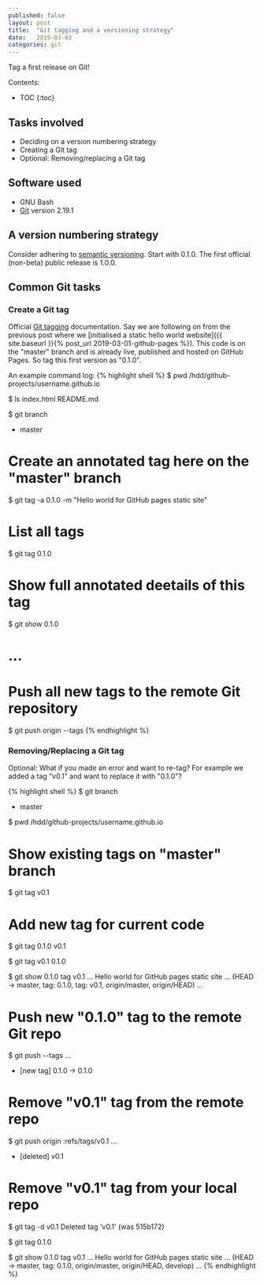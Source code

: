 ```yaml
---
published: false 
layout: post
title:  "Git tagging and a versioning strategy"
date:   2019-03-03
categories: git
---
```


Tag a first release on Git! 

Contents:
* TOC
{:toc}

## Tasks involved

- Deciding on a version numbering strategy
- Creating a Git tag
- Optional: Removing/replacing a Git tag

## Software used

- GNU Bash
- [Git](https://git-scm.com) version 2.19.1

## A version numbering strategy

Consider adhering to [semantic versioning](https://semver.org/).
Start with 0.1.0.
The first official (non-beta) public release is 1.0.0.

## Common Git tasks
### Create a Git tag

Official [Git tagging](https://git-scm.com/book/en/v2/Git-Basics-Tagging) documentation.
Say we are following on from the previous post where we [initialised a static hello world website]({{ site.baseurl }}{% post_url 2019-03-01-github-pages %}). 
This code is on the "master" branch and is already live, published and hosted on GitHub Pages.
So tag this first version as "0.1.0".

An example command log: 
{% highlight shell %}
$ pwd
/hdd/github-projects/username.github.io

$ ls
index.html  README.md

$ git branch
* master

# Create an annotated tag here on the "master" branch
$ git tag -a 0.1.0 -m "Hello world for GitHub pages static site"

# List all tags
$ git tag
0.1.0

# Show full annotated deetails of this tag
$ git show 0.1.0
# ...

# Push all new tags to the remote Git repository
$ git push origin --tags
{% endhighlight %}

### Removing/Replacing a Git tag

Optional: What if you made an error and want to re-tag? For example we added a tag "v0.1" and want to replace it with "0.1.0"?

{% highlight shell %}
$ git branch
* master

$ pwd
/hdd/github-projects/username.github.io

# Show existing tags on "master" branch
$ git tag
v0.1

# Add new tag for current code
$ git tag 0.1.0 v0.1

$ git tag
v0.1
0.1.0

$ git show 0.1.0
tag v0.1
...
Hello world for GitHub pages static site
... (HEAD -> master, tag: 0.1.0, tag: v0.1, origin/master, origin/HEAD)
...

# Push new "0.1.0" tag to the remote Git repo
$ git push --tags
...
 * [new tag]         0.1.0 -> 0.1.0

# Remove "v0.1" tag from the remote repo
$ git push origin :refs/tags/v0.1
...
 - [deleted]         v0.1

# Remove "v0.1" tag from your local repo
$ git tag -d v0.1
Deleted tag 'v0.1' (was 515b172)

$ git tag
0.1.0

$ git show 0.1.0
tag v0.1
...
Hello world for GitHub pages static site
... (HEAD -> master, tag: 0.1.0, origin/master, origin/HEAD, develop)
...
{% endhighlight %}
